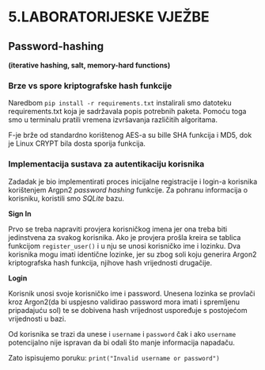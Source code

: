 # 5.LABORATORIJESKE VJEŽBE

## **Password-hashing**

**(iterative hashing, salt, memory-hard functions)**

### Brze vs spore kriptografske hash funkcije

 Naredbom `pip install -r requirements.txt` instalirali smo datoteku requirements.txt koja je sadržavala popis potrebnih paketa. Pomoću toga smo u terminalu pratili vremena izvršavanja različitih algoritama.

F-je brže od standardno korištenog AES-a su bille SHA funkcija i MD5, dok je Linux CRYPT bila dosta sporija funkcija.

### Implementacija sustava za autentikaciju korisnika

Zadadak je bio implementirati proces inicijalne registracije i login-a korisnika korištenjem Argpn2 *password hashing* funkcije.  Za pohranu informacija o korisniku, koristili smo *SQLite* bazu.

**Sign In**

Prvo se treba napraviti provjera korisničkog imena jer ona treba biti jedinstvena za svakog korisnika. Ako je provjera prošla kreira se tablica funkcijom `register_user()` i u nju se unosi korisničko ime i lozinku. Dva korisnika mogu imati identične lozinke, jer su zbog soli koju generira Argon2 kriptografska hash funkcija, njihove hash vrijednosti drugačije.

**Login**

Korisnik unosi svoje korisničko ime i password. Unesena lozinka se provlači kroz Argon2(da bi uspjesno validirao password  mora imati i spremljenu pripadajuću sol) te se dobivena hash vrijednost uspoređuje s postojećom vrijednosti u bazi.

Od korisnika se trazi da unese i `username` i `password` čak i ako `username` potencijalno nije ispravan da bi odali što manje informacija napadaču.

 Zato ispisujemo poruku: `print("Invalid username or password")`